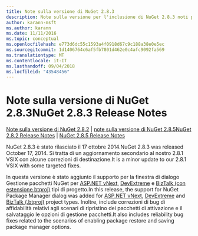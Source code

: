 ```yaml
---
title: Note sulla versione di NuGet 2.8.3
description: Note sulla versione per l'inclusione di NuGet 2.8.3 noti problemi, correzioni di bug, funzionalità aggiunte e dcr.
author: karann-msft
ms.author: karann
ms.date: 11/11/2016
ms.topic: conceptual
ms.openlocfilehash: e773d6dc55c1593a4f0918d67c9c188a38e0e5ec
ms.sourcegitcommit: 1d1406764c6af5fb7801d462e0c4afc9092fa569
ms.translationtype: MT
ms.contentlocale: it-IT
ms.lasthandoff: 09/04/2018
ms.locfileid: "43548456"
---
```

# <a name="nuget-283-release-notes"></a><span data-ttu-id="c7efa-103">Note sulla versione di NuGet 2.8.3</span><span class="sxs-lookup"><span data-stu-id="c7efa-103">NuGet 2.8.3 Release Notes</span></span>

<span data-ttu-id="c7efa-104">[Note sulla versione di NuGet 2.8.2](../release-notes/nuget-2.8.2.md) | [note sulla versione di NuGet 2.8.5](../release-notes/nuget-2.8.5.md)</span><span class="sxs-lookup"><span data-stu-id="c7efa-104">[NuGet 2.8.2 Release Notes](../release-notes/nuget-2.8.2.md) | [NuGet 2.8.5 Release Notes](../release-notes/nuget-2.8.5.md)</span></span>

<span data-ttu-id="c7efa-105">NuGet 2.8.3 è stato rilasciato il 17 ottobre 2014.</span><span class="sxs-lookup"><span data-stu-id="c7efa-105">NuGet 2.8.3 was released October 17, 2014.</span></span> <span data-ttu-id="c7efa-106">Si tratta di un aggiornamento secondario al nostro 2.8.1 VSIX con alcune correzioni di destinazione.</span><span class="sxs-lookup"><span data-stu-id="c7efa-106">It is a minor update to our 2.8.1 VSIX with some targeted fixes.</span></span>

<span data-ttu-id="c7efa-107">In questa versione è stato aggiunto il supporto per la finestra di dialogo Gestione pacchetti NuGet per [ASP.NET vNext](http://www.asp.net/vnext), [DevExtreme](http://js.devexpress.com/) e [BizTalk (con estensione btproj)](/biztalk/core/developing-biztalk-server-applications) tipi di progetto.</span><span class="sxs-lookup"><span data-stu-id="c7efa-107">In this release, the support for NuGet Package Manager dialog was added for [ASP.NET vNext](http://www.asp.net/vnext), [DevExtreme](http://js.devexpress.com/) and [BizTalk (.btproj)](/biztalk/core/developing-biztalk-server-applications) project types.</span></span> <span data-ttu-id="c7efa-108">Inoltre, include correzioni di bug di affidabilità relativi agli scenari di ripristino dei pacchetti di attivazione e il salvataggio le opzioni di gestione pacchetti.</span><span class="sxs-lookup"><span data-stu-id="c7efa-108">It also includes reliability bug fixes related to the scenarios of enabling package restore and saving package manager options.</span></span>
